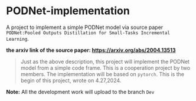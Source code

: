 # PODNet-implementation
A project to implement a simple PODNet model via source paper `PODNet:Pooled Outputs Distillation for Small-Tasks Incremental Learning`.

**the arxiv link of the source paper: https://arxiv.org/abs/2004.13513**

> Just as the above description, this project will implement the PODNet model from a simple code frame. 
> This is a cooperation project by two members.
> The implementation will be based on `pytorch`. 
> This is the begin of this project, wrote on 4.27,2024.


**Note:** All the development work will upload to the branch `Dev`



